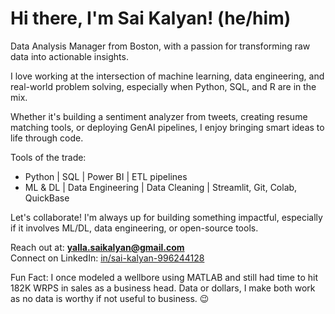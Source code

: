 # Hi there, I'm Sai Kalyan! (he/him)

Data Analysis Manager from Boston, with a passion for transforming raw data into actionable insights.

I love working at the intersection of machine learning, data engineering, and real-world problem solving, especially when Python, SQL, and R are in the mix.

Whether it's building a sentiment analyzer from tweets, creating resume matching tools, or deploying GenAI pipelines, I enjoy bringing smart ideas to life through code.

Tools of the trade:
- Python | SQL | Power BI | ETL pipelines
- ML & DL | Data Engineering | Data Cleaning | Streamlit, Git, Colab, QuickBase

Let's collaborate!
I'm always up for building something impactful, especially if it involves ML/DL, data engineering, or open-source tools.

Reach out at: **[yalla.saikalyan@gmail.com](mailto:yalla.saikalyan@gmail.com)**  
Connect on LinkedIn: [in/sai-kalyan-996244128](https://linkedin.com/in/sai-kalyan-996244128)

Fun Fact: I once modeled a wellbore using MATLAB and still had time to hit 182K WRPS in sales as a business head. Data or dollars, I make both work as no data is worthy if not useful to business. 😉


<!---
Kalyan1210/Kalyan1210 is a ✨ special ✨ repository because its `README.md` (this file) appears on your GitHub profile.
You can click the Preview link to take a look at your changes.
--->
